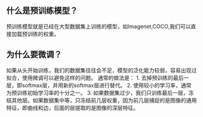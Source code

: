 ## 什么是预训练模型？
预训练模型就是已经在大型数据集上训练的模型，如Imagenet,COCO,我们可以直接加载预训练的权重。
## 为什么要微调？
如果从头开始训练，我们的数据集往往会不足，模型的泛化能力较弱，容易出现过拟合，使用微调可以避免这样的问题。
通常的做法是：
	1. 去掉预训练的最后一层，即softmax层，并用新的softmax层进行替代。
	2. 使用较小的学习率，通常为预训练初始学习率的十分之一。
	3. 如果数据集过少，我们只训练最后一层，冻结其他层。如果数据集中等，只冻结前几层权重，因为前几层捕捉的是图像的通用特征，即曲线和边，后面的层提取的是图像的深层特征。